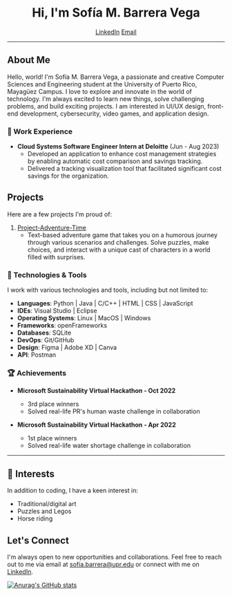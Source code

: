 <h1 align="center">Hi, I'm Sofía M. Barrera Vega </h1>
<p align="center"></p>

<p align="center">
  <a href="https://www.linkedin.com/in/smbv">LinkedIn</a>
  <a href="mailto:sofia.barrera@upr.edu">Email</a>
</p>

---

## About Me

Hello, world! I'm Sofía M. Barrera Vega, a passionate and creative Computer Sciences and Engineering student at the University of Puerto Rico, Mayagüez Campus. I love to explore and innovate in the world of technology. I'm always excited to learn new things, solve challenging problems, and build exciting projects. I am interested in UI/UX design, front-end development, cybersecurity, video games, and application design.

### 💼 Work Experience

- **Cloud Systems Software Engineer Intern at Deloitte** (Jun - Aug 2023)
  - Developed an application to enhance cost management strategies by enabling automatic cost comparison and savings tracking.
  - Delivered a tracking visualization tool that facilitated significant cost savings for the organization.

## Projects

Here are a few projects I'm proud of:

1. [Project-Adventure-Time](https://github.com/smbv/Project-Adventure-Time.git)
   - Text-based adventure game that takes you on a humorous journey through various scenarios and challenges. Solve puzzles, make choices, and interact with a unique cast of characters in a world filled with surprises.

### 🔧 Technologies & Tools

I work with various technologies and tools, including but not limited to:
- **Languages**: Python | Java | C/C++ | HTML | CSS | JavaScript
- **IDEs**: Visual Studio | Eclipse
- **Operating Systems**: Linux | MacOS | Windows
- **Frameworks**: openFrameworks
- **Databases**: SQLite
- **DevOps**: Git/GitHub
- **Design**: Figma | Adobe XD | Canva
- **API**: Postman

### 🏆 Achievements

- **Microsoft Sustainability Virtual Hackathon - Oct 2022**
  - 3rd place winners
  - Solved real-life PR's human waste challenge in collaboration

- **Microsoft Sustainability Virtual Hackathon - Apr 2022**
  - 1st place winners
  - Solved real-life water shortage challenge in collaboration

---

## 🌱 Interests

In addition to coding, I have a keen interest in:
- Traditional/digital art
- Puzzles and Legos
- Horse riding

## Let's Connect

I'm always open to new opportunities and collaborations. Feel free to reach out to me via email at sofia.barrera@upr.edu or connect with me on [LinkedIn](https://www.linkedin.com/in/smbv).

[![Anurag's GitHub stats](https://github-readme-stats.vercel.app/api?username=smbv&theme=tokyonight)](https://github.com/smbv/github-readme-stats)



